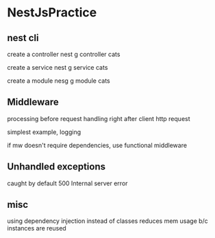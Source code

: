 # NestJsPractice

## nest cli 
create a controller 
nest g controller cats

create a service
nest g service cats

create a module
nesg g module cats

## Middleware

processing before request handling 
right after client http request 

simplest example, logging

if mw doesn't require dependencies, use functional middleware 

## Unhandled exceptions

caught by default
500 
Internal server error

## misc

using dependency injection instead of classes reduces mem usage b/c instances are reused
